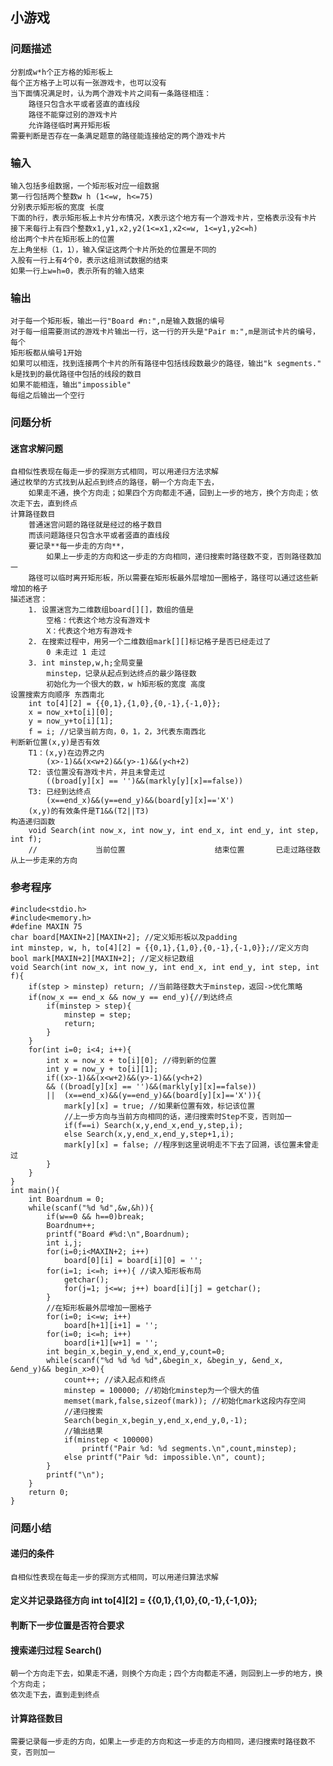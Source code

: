 ## 小游戏

### 问题描述
    分割成w*h个正方格的矩形板上
    每个正方格子上可以有一张游戏卡，也可以没有
    当下面情况满足时，认为两个游戏卡片之间有一条路径相连：
        路径只包含水平或者竖直的直线段
        路径不能穿过别的游戏卡片
        允许路径临时离开矩形板
    需要判断是否存在一条满足题意的路径能连接给定的两个游戏卡片

### 输入
    输入包括多组数据，一个矩形板对应一组数据
    第一行包括两个整数w h (1<=w, h<=75)
    分别表示矩形板的宽度 长度
    下面的h行，表示矩形板上卡片分布情况，X表示这个地方有一个游戏卡片，空格表示没有卡片
    接下来每行上有四个整数x1,y1,x2,y2(1<=x1,x2<=w, 1<=y1,y2<=h)
    给出两个卡片在矩形板上的位置
    左上角坐标（1，1），输入保证这两个卡片所处的位置是不同的
    入股有一行上有4个0，表示这组测试数据的结束
    如果一行上w=h=0，表示所有的输入结束
 
### 输出
    对于每一个矩形板，输出一行"Board #n:",n是输入数据的编号
    对于每一组需要测试的游戏卡片输出一行，这一行的开头是"Pair m:",m是测试卡片的编号，每个
    矩形板都从编号1开始
    如果可以相连，找到连接两个卡片的所有路径中包括线段数最少的路径，输出"k segments."
    k是找到的最优路径中包括的线段的数目
    如果不能相连，输出"impossible"
    每组之后输出一个空行
    
### 问题分析
#### 迷宫求解问题
    自相似性表现在每走一步的探测方式相同，可以用递归方法求解
    通过枚举的方式找到从起点到终点的路径，朝一个方向走下去，
        如果走不通，换个方向走；如果四个方向都走不通，回到上一步的地方，换个方向走；依次走下去，直到终点
    计算路径数目
        普通迷宫问题的路径就是经过的格子数目
        而该问题路径只包含水平或者竖直的直线段
        要记录**每一步走的方向**，
            如果上一步走的方向和这一步走的方向相同，递归搜索时路径数不变，否则路径数加一
        路径可以临时离开矩形板，所以需要在矩形板最外层增加一圈格子，路径可以通过这些新增加的格子
    描述迷宫：
        1. 设置迷宫为二维数组board[][]，数组的值是
            空格：代表这个地方没有游戏卡
            X：代表这个地方有游戏卡
        2. 在搜索过程中，用另一个二维数组mark[][]标记格子是否已经走过了
            0 未走过 1 走过
        3. int minstep,w,h;全局变量
            minstep，记录从起点到达终点的最少路径数
            初始化为一个很大的数，w h矩形板的宽度 高度
    设置搜索方向顺序 东西南北
        int to[4][2] = {{0,1},{1,0},{0,-1},{-1,0}};
        x = now_x+to[i][0];
        y = now_y+to[i][1];
        f = i; //记录当前方向，0，1，2，3代表东南西北
    判断新位置(x,y)是否有效
        T1：(x,y)在边界之内
            (x>-1)&&(x<w+2)&&(y>-1)&&(y<h+2)
        T2: 该位置没有游戏卡片，并且未曾走过
            ((broad[y][x] == '')&&(markly[y][x]==false))
        T3: 已经到达终点
            (x==end_x)&&(y==end_y)&&(board[y][x]=='X')
        (x,y)的有效条件是T1&&(T2||T3)
    构造递归函数  
        void Search(int now_x, int now_y, int end_x, int end_y, int step, int f);
        //             当前位置                    结束位置       已走过路径数  从上一步走来的方向
        
    
### 参考程序
```   
#include<stdio.h>
#include<memory.h>
#define MAXIN 75
char board[MAXIN+2][MAXIN+2]; //定义矩形板以及padding
int minstep, w, h, to[4][2] = {{0,1},{1,0},{0,-1},{-1,0}};//定义方向
bool mark[MAXIN+2][MAXIN+2]; //定义标记数组
void Search(int now_x, int now_y, int end_x, int end_y, int step, int f){
    if(step > minstep) return; //当前路径数大于minstep，返回->优化策略
    if(now_x == end_x && now_y == end_y){//到达终点
        if(minstep > step){
            minstep = step;
            return;
        }
    }
    for(int i=0; i<4; i++){
        int x = now_x + to[i][0]; //得到新的位置
        int y = now_y + to[i][1];
        if((x>-1)&&(x<w+2)&&(y>-1)&&(y<h+2)
        && ((broad[y][x] == '')&&(markly[y][x]==false))
        ||  (x==end_x)&&(y==end_y)&&(board[y][x]=='X')){
            mark[y][x] = true; //如果新位置有效，标记该位置
            //上一步方向与当前方向相同的话，递归搜索时Step不变，否则加一
            if(f==i) Search(x,y,end_x,end_y,step,i);
            else Search(x,y,end_x,end_y,step+1,i);
            mark[y][x] = false; //程序到这里说明走不下去了回溯，该位置未曾走过
        }
    }
} 
int main(){
    int Boardnum = 0;
    while(scanf("%d %d",&w,&h)){
        if(w==0 && h==0)break;
        Boardnum++;
        printf("Board #%d:\n",Boardnum);
        int i,j;
        for(i=0;i<MAXIN+2; i++)
            board[0][i] = board[i][0] = '';
        for(i=1; i<=h; i++){ //读入矩形板布局
            getchar();
            for(j=1; j<=w; j++) board[i][j] = getchar();
        }
        //在矩形板最外层增加一圈格子
        for(i=0; i<=w; i++)
            board[h+1][i+1] = '';
        for(i=0; i<=h; i++)
            board[i+1][w+1] = '';
        int begin_x,begin_y,end_x,end_y,count=0;
        while(scanf("%d %d %d %d",&begin_x, &begin_y, &end_x, &end_y)&& begin_x>0){
            count++; //读入起点和终点
            minstep = 100000; //初始化minstep为一个很大的值
            memset(mark,false,sizeof(mark)); //初始化mark这段内存空间
            //递归搜索
            Search(begin_x,begin_y,end_x,end_y,0,-1);
            //输出结果
            if(minstep < 100000)
                printf("Pair %d: %d segments.\n",count,minstep);
            else printf("Pair %d: impossible.\n", count);
        }
        printf("\n");
    }
    return 0;
}
```    
    
### 问题小结

#### 递归的条件
    自相似性表现在每走一步的探测方式相同，可以用递归算法求解
#### 定义并记录路径方向     int to[4][2] = {{0,1},{1,0},{0,-1},{-1,0}};
#### 判断下一步位置是否符合要求
#### 搜索递归过程 Search()
    朝一个方向走下去，如果走不通，则换个方向走；四个方向都走不通，则回到上一步的地方，换个方向走；
    依次走下去，直到走到终点
#### 计算路径数目
    需要记录每一步走的方向，如果上一步走的方向和这一步走的方向相同，递归搜索时路径数不变，否则加一
    
